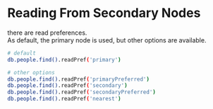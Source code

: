 # Reading From Secondary Nodes

there are read preferences.  
As default, the primary node is used, but other options are available.

```bash
# default
db.people.find().readPref('primary')

# other options
db.people.find().readPref('primaryPreferred')
db.people.find().readPref('secondary')
db.people.find().readPref('secondaryPreferred')
db.people.find().readPref('nearest')

```
